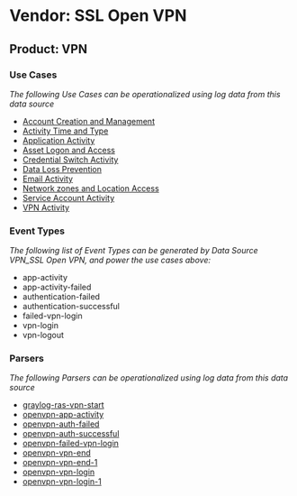 Vendor: SSL Open VPN
====================
Product: VPN
------------

### Use Cases

_The following Use Cases can be operationalized using log data from this data source_

* [Account Creation and Management](usecase_account_creation_and_management.md)
* [Activity Time  and Type](usecase_activity_time__and_type.md)
* [Application Activity](usecase_application_activity.md)
* [Asset Logon and Access](usecase_asset_logon_and_access.md)
* [Credential Switch Activity](usecase_credential_switch_activity.md)
* [Data Loss Prevention](usecase_data_loss_prevention.md)
* [Email Activity](usecase_email_activity.md)
* [Network zones and Location Access](usecase_network_zones_and_location_access.md)
* [Service Account Activity](usecase_service_account_activity.md)
* [VPN Activity](usecase_vpn_activity.md)


### Event Types

_The following list of Event Types can be generated by Data Source VPN_SSL Open VPN, and power the use cases above:_

- app-activity
- app-activity-failed
- authentication-failed
- authentication-successful
- failed-vpn-login
- vpn-login
- vpn-logout


### Parsers

_The following Parsers can be operationalized using log data from this data source_

* [graylog-ras-vpn-start](parserContent_graylog-ras-vpn-start.md)
* [openvpn-app-activity](parserContent_openvpn-app-activity.md)
* [openvpn-auth-failed](parserContent_openvpn-auth-failed.md)
* [openvpn-auth-successful](parserContent_openvpn-auth-successful.md)
* [openvpn-failed-vpn-login](parserContent_openvpn-failed-vpn-login.md)
* [openvpn-vpn-end](parserContent_openvpn-vpn-end.md)
* [openvpn-vpn-end-1](parserContent_openvpn-vpn-end-1.md)
* [openvpn-vpn-login](parserContent_openvpn-vpn-login.md)
* [openvpn-vpn-login-1](parserContent_openvpn-vpn-login-1.md)
